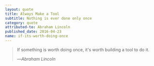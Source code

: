 ```yaml
---
layout: quote
title: Always Make a Tool
subtitle: Nothing is ever done only once
category: quote
attributed-to: Abraham Lincoln
published_date: 2016-04-23
name: if-its-worth-doing-once
---
```

> If something is worth doing once, it's worth building a tool to do it.
>
> &mdash;<cite>Abraham Lincoln</cite>

